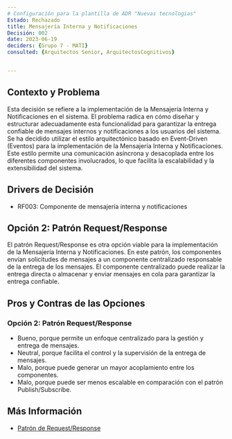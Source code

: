 ```yaml
---
# Configuración para la plantilla de ADR "Nuevas tecnologias"
Estado: Rechazado
title: Mensajería Interna y Notificaciones
Decisión: 002
date: 2023-06-19
deciders: {Grupo 7 - MATI}
consulted: {Arquitectos Senior, ArquitectosCognitivos}


---
```

## Contexto y Problema

Esta decisión se refiere a la implementación de la Mensajería Interna y Notificaciones en el sistema. El problema radica en cómo diseñar y estructurar adecuadamente esta funcionalidad para garantizar la entrega confiable de mensajes internos y notificaciones a los usuarios del sistema. Se ha decidido utilizar el estilo arquitectónico basado en Event-Driven (Eventos) para la implementación de la Mensajería Interna y Notificaciones. Este estilo permite una comunicación asíncrona y desacoplada entre los diferentes componentes involucrados, lo que facilita la escalabilidad y la extensibilidad del sistema.


## Drivers de Decisión

* RF003: Componente de mensajería interna y notificaciones

## Opción 2: Patrón Request/Response

El patrón Request/Response es otra opción viable para la implementación de la Mensajería Interna y Notificaciones. En este patrón, los componentes envían solicitudes de mensajes a un componente centralizado responsable de la entrega de los mensajes. El componente centralizado puede realizar la entrega directa o almacenar y enviar mensajes en cola para garantizar la entrega confiable.

## Pros y Contras de las Opciones

### Opción 2: Patrón Request/Response

* Bueno, porque permite un enfoque centralizado para la gestión y entrega de mensajes.
* Neutral, porque facilita el control y la supervisión de la entrega de mensajes.
* Malo, porque puede generar un mayor acoplamiento entre los componentes.
* Malo, porque puede ser menos escalable en comparación con el patrón Publish/Subscribe.

## Más Información

- [Patrón de Request/Response](https://learn.microsoft.com/en-us/azure/architecture/patterns/async-request-reply)

